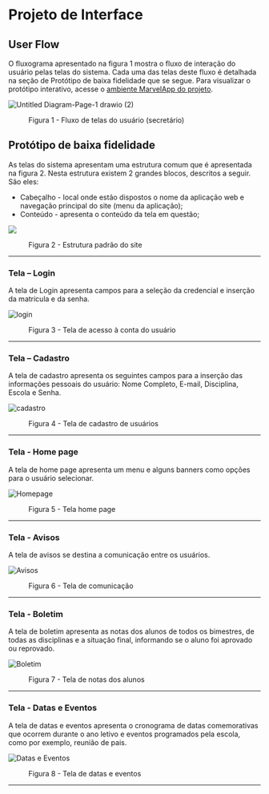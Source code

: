 
# Projeto de Interface

## User Flow

O fluxograma apresentado na figura 1 mostra o fluxo de interação do usuário pelas telas do sistema. Cada uma das telas deste fluxo é detalhada na seção de Protótipo de baixa fidelidade que se segue. Para visualizar o protótipo interativo, acesse o <a href= https://marvelapp.com/prototype/i39bj37/screen/86143033>ambiente MarvelApp do projeto</a>.

![Untitled Diagram-Page-1 drawio (2)](./img/Edusync/ImagensEdusync2.png) 



<figure> 
    <figcaption>Figura 1 - Fluxo de telas do usuário (secretário)
</figure> 


## Protótipo de baixa fidelidade

As telas do sistema apresentam uma estrutura comum que é apresentada na figura 2. Nesta estrutura existem 2 grandes blocos, descritos a seguir. São eles:
<ul>
  <li>Cabeçalho - local onde estão dispostos o nome da aplicação web e navegação principal do site (menu da aplicação);</li>
  <li>Conteúdo - apresenta o conteúdo da tela em questão;</li>
</ul> 


  ![](./img/Edusync/conteudo.jpg) 
  <figure>
    <figcaption>Figura 2 - Estrutura padrão do site
  </figure>

  <hr>

<h3><b>Tela – Login</b></h3>
<p>A tela de Login apresenta campos para a seleção da credencial e inserção da matrícula e da senha. </p>
  
  ![login](./img/Edusync/Login1.png)


<figure> 
    <figcaption>Figura 3 - Tela de acesso à conta do usuário
</figure>
<hr>

<h3><b>Tela – Cadastro</b></h3>
<p>A tela de cadastro apresenta os seguintes campos para a inserção das informações pessoais do usuário: Nome Completo, E-mail, Disciplina, Escola e Senha.</p>
  
  ![cadastro](./img/Edusync/CadastroProfessor.png)


<figure> 
    <figcaption>Figura 4 - Tela de cadastro de usuários
</figure>
<hr> 

<h3><b>Tela - Home page</b></h3>
<p>A tela de home page apresenta um menu e alguns banners como opções para o usuário selecionar. </p>
  
![Homepage](./img/Edusync/HubSecretário.png)

<figure> 
  <figcaption>Figura 5 - Tela home page
</figure> 
<hr>

<h3><b>Tela - Avisos</b></h3>
<p>A tela de avisos se destina a comunicação entre os usuários. </p>
  
![Avisos](./img/Edusync/Avisos.png)

<figure> 
  <figcaption>Figura 6 - Tela de comunicação
</figure> 
<hr>

<h3><b>Tela - Boletim</b></h3>
<p>A tela de boletim apresenta as notas dos alunos de todos os bimestres, de todas as disciplinas e a situação final, informando se o aluno foi aprovado ou reprovado. </p>
  
![Boletim](./img/Edusync/Boletim.png)

<figure> 
  <figcaption>Figura 7 - Tela de notas dos alunos
</figure> 
<hr>

<h3><b>Tela - Datas e Eventos</b></h3>
<p>A tela de datas e eventos apresenta o cronograma de datas comemorativas que ocorrem durante o ano letivo e eventos programados pela escola, como por exemplo, reunião de pais.</p>
  
![Datas e Eventos](./img/Edusync/DatasEventos.png)

<figure> 
  <figcaption>Figura 8 - Tela de datas e eventos
</figure> 
<hr>





